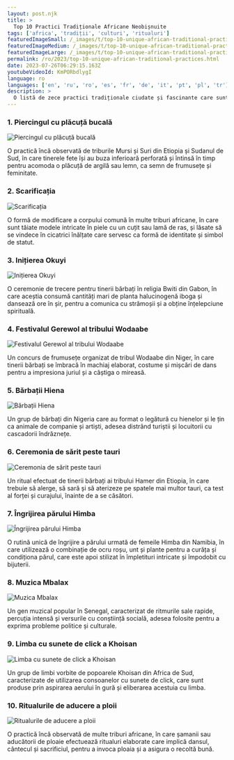 ```yaml
---
layout: post.njk
title: >
  Top 10 Practici Tradiționale Africane Neobișnuite
tags: ['africa', 'tradiții', 'culturi', 'ritualuri']
featuredImageSmall: /_images/t/top-10-unique-african-traditional-practices-cover-ro-small.webp
featuredImageMedium: /_images/t/top-10-unique-african-traditional-practices-cover-ro-medium.webp
featuredImageLarge: /_images/t/top-10-unique-african-traditional-practices-cover-ro-large.webp
permalink: /ro/2023/top-10-unique-african-traditional-practices.html
date: 2023-07-26T06:29:15.163Z
youtubeVideoId: KmPORbdlygI
language: ro
languages: ['en', 'ru', 'ro', 'es', 'fr', 'de', 'it', 'pt', 'pl', 'tr']
description: >
  O listă de zece practici tradiționale ciudate și fascinante care sunt încă observate în diverse culturi africane astăzi.
---
```


### 1. Piercingul cu plăcuță bucală

![Piercingul cu plăcuță bucală](/_images/e/efce24eb504276d62c80c007af96a8f3-medium.webp)

O practică încă observată de triburile Mursi și Suri din Etiopia și Sudanul de Sud, în care tinerele fete își au buza inferioară perforată și întinsă în timp pentru acomoda o plăcuță de argilă sau lemn, ca semn de frumusețe și feminitate.

### 2. Scarificația

![Scarificația](/_images/c/ca8470928bf1e0defdec51020249945c-medium.webp)

O formă de modificare a corpului comună în multe triburi africane, în care sunt tăiate modele intricate în piele cu un cuțit sau lamă de ras, și lăsate să se vindece în cicatrici înălțate care servesc ca formă de identitate și simbol de statut.

### 3. Inițierea Okuyi

![Inițierea Okuyi](/_images/7/765af2a35030e8f6d8863073ed0870e3-medium.webp)

O ceremonie de trecere pentru tinerii bărbați în religia Bwiti din Gabon, în care aceștia consumă cantități mari de planta halucinogenă iboga și dansează ore în șir, pentru a comunica cu strămoșii și a obține înțelepciune spirituală.

### 4. Festivalul Gerewol al tribului Wodaabe

![Festivalul Gerewol al tribului Wodaabe](/_images/4/41db649a53982ca7b99b2ab4ed7e78c0-medium.webp)

Un concurs de frumusețe organizat de tribul Wodaabe din Niger, în care tinerii bărbați se îmbracă în machiaj elaborat, costume și mișcări de dans pentru a impresiona juriul și a câștiga o mireasă.

### 5. Bărbații Hiena

![Bărbații Hiena](/_images/c/c372b5721c2e5fd36129ea113a036da7-medium.webp)

Un grup de bărbați din Nigeria care au format o legătură cu hienelor și le țin ca animale de companie și artiști, adesea distrând turiștii și locuitorii cu cascadorii îndrăznețe.

### 6. Ceremonia de sărit peste tauri

![Ceremonia de sărit peste tauri](/_images/7/7e9c48df24b6e0966899899641070203-medium.webp)

Un ritual efectuat de tinerii bărbați ai tribului Hamer din Etiopia, în care trebuie să alerge, să sară și să aterizeze pe spatele mai multor tauri, ca test al forței și curajului, înainte de a se căsători.

### 7. Îngrijirea părului Himba

![Îngrijirea părului Himba](/_images/d/dbacfbe2ed3891640b5f7dc200248f89-medium.webp)

O rutină unică de îngrijire a părului urmată de femeile Himba din Namibia, în care utilizează o combinație de ocru roșu, unt și plante pentru a curăța și condiționa părul, care este apoi stilizat în împletituri intricate și împodobit cu bijuterii.

### 8. Muzica Mbalax

![Muzica Mbalax](/_images/8/8454152781428d053703f81fc9b4ba88-medium.webp)

Un gen muzical popular în Senegal, caracterizat de ritmurile sale rapide, percuția intensă și versurile cu conștiință socială, adesea folosite pentru a exprima probleme politice și culturale.

### 9. Limba cu sunete de click a Khoisan

![Limba cu sunete de click a Khoisan](/_images/5/5a3cd585a2b98a5294fa0d44fcd262d1-medium.webp)

Un grup de limbi vorbite de popoarele Khoisan din Africa de Sud, caracterizate de utilizarea consoanelor cu sunete de click, care sunt produse prin aspirarea aerului în gură și eliberarea acestuia cu limba.

### 10. Ritualurile de aducere a ploii

![Ritualurile de aducere a ploii](/_images/4/45afbb98387911f18a89dc941e205cbc-medium.webp)

O practică încă observată de multe triburi africane, în care șamanii sau aducătorii de ploaie efectuează ritualuri elaborate care implică dansul, cântecul și sacrificiul, pentru a invoca ploaia și a asigura o recoltă bună.

